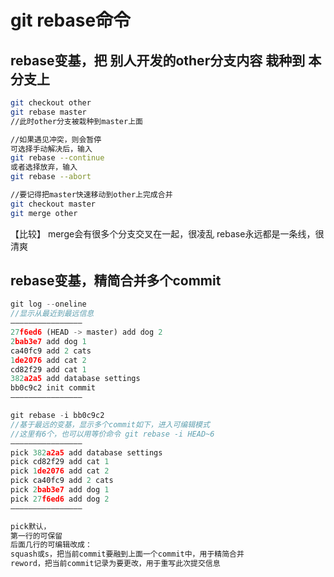 # git rebase命令

## rebase变基，把 别人开发的other分支内容 栽种到 本分支上

```bash
git checkout other
git rebase master
//此时other分支被栽种到master上面

//如果遇见冲突，则会暂停
可选择手动解决后，输入
git rebase --continue 
或者选择放弃，输入
git rebase --abort

//要记得把master快速移动到other上完成合并
git checkout master
git merge other
```

【比较】
merge会有很多个分支交叉在一起，很凌乱
rebase永远都是一条线，很清爽

## rebase变基，精简合并多个commit

```js
git log --oneline
//显示从最近到最远信息
————————————————
27f6ed6 (HEAD -> master) add dog 2
2bab3e7 add dog 1
ca40fc9 add 2 cats
1de2076 add cat 2
cd82f29 add cat 1
382a2a5 add database settings
bb0c9c2 init commit
————————————————

git rebase -i bb0c9c2
//基于最远的变基，显示多个commit如下，进入可编辑模式
//这里有6个，也可以用等价命令 git rebase -i HEAD~6
————————————————
pick 382a2a5 add database settings
pick cd82f29 add cat 1
pick 1de2076 add cat 2
pick ca40fc9 add 2 cats
pick 2bab3e7 add dog 1
pick 27f6ed6 add dog 2
————————————————

pick默认，
第一行的可保留
后面几行的可编辑改成：
squash或s，把当前commit要融到上面一个commit中，用于精简合并
reword，把当前commit记录为要更改，用于重写此次提交信息
```